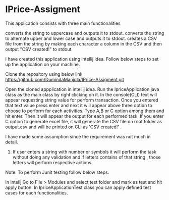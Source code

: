 # IPrice-Assigment
This application consists with three main functionalities 

converts the string to uppercase and outputs it to stdout.
converts the string to alternate upper and lower case and outputs it to stdout.
creates a CSV file from the string by making each character a column in the CSV and then output "CSV created!" to stdout.

I have created this application using intellij idea. Follow below steps to set up the application on your machine.

Clone the repository using below link
	https://github.com/DumindaManjula/IPrice-Assigment.git

Open the cloned appplication in intellij idea.
Run the IpriceApplication java class as the main class by right clicking on it.
In the console(CLI) text will appear requesting string value for perform transaction.
Once you entered that text value press enter and next it will appear above three option to choose to perform for each activities. Type A,B or C option among them and hit enter.
Then it will appear the output for each performed task. If you enter C option to generate excel file, it will generate the CSV file on root folder as output.csv and will be printed on CLI as 'CSV created!' .

I have made some assumption since the requirement was not much in detail.

1. If user enters a string with number or symbols it will perform the task without doing any validation and if letters contains of that string , those letters will perform respective actions.


Note: To perform Junit testing follow below steps.

In Intelij Go to File > Modules and select test folder and mark as test and hit apply button.
In IpriceApplicationTest class you can apply defined test cases for each functionalities.

